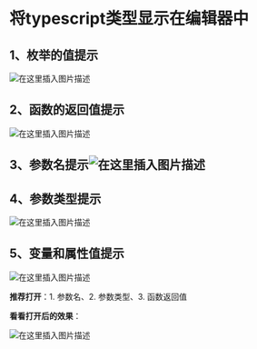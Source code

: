 # 将typescript类型显示在编辑器中

## 1、枚举的值提示

![在这里插入图片描述](https://img-blog.csdnimg.cn/0f57e2b1b48c4b1eb3b30b63f2acf7ef.jpeg)

## 2、函数的返回值提示

![在这里插入图片描述](https://img-blog.csdnimg.cn/e25dfa1438234409b4e2ac0b0b26b70d.png)

## 3、参数名提示![在这里插入图片描述](https://img-blog.csdnimg.cn/0486119828bc4c989b603c377e3b3175.png)


## 4、参数类型提示

![在这里插入图片描述](https://img-blog.csdnimg.cn/aff57b42e67546f8a6542f4099e91a76.png)

## 5、变量和属性值提示

![在这里插入图片描述](https://img-blog.csdnimg.cn/a5187248320a43cbaededafa2a6823c4.png)

**推荐打开**：1. 参数名、2. 参数类型、3. 函数返回值

**看看打开后的效果**：

![在这里插入图片描述](https://img-blog.csdnimg.cn/dcee54944a5942d48449d040d3682a62.png)
